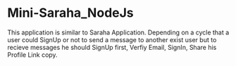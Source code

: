 # Mini-Saraha_NodeJs
This application is similar to Saraha Application. Depending on a cycle that a user could SignUp or not to send a message to another exist user but to recieve messages he should SignUp first, Verfiy Email, SignIn, Share his Profile Link copy.
